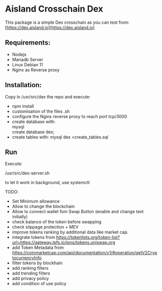 # Aisland Crosschain Dex
This package is a simple Dex crosschain as you can test from:  
[https://dex.aisland.io](https://dex.aisland.io)

## Requirements:
- Nodejs
- Mariadb Server
- Linux Debian 11
- Nginx as Reverse proxy

## Installation:
Copy in  /usr/src/dex the repo and execute:  
- npm install  
- customisation of the files .sh
- configure the Nginx reverse proxy to reach port tcp/3000
- create database with:   
mysql   
create database dex;  
- create tables with:
mysql dex <create_tables.sql  

## Run
Execute:  

/usr/src/dex-server.sh 

to let it work in background, use systemctl

TODO:
- Set Minimum allowance
- Allow to change the blockchain 
- Allow to connect wallet fom Swap Button (enable and change text initially)
- check balance of the token before swapping
- check slippage protection + MEV
- improve tokens ranking by additional data like market cap.
- integrate tokens from https://tokenlists.org/token-list?url=https://gateway.ipfs.io/ipns/tokens.uniswap.org
- add Token Metadata from https://coinmarketcap.com/api/documentation/v1/#operation/getV2CryptocurrencyInfo
- filter tokens by blockhain
- add ranking filters
- add trending filters
- add privacy policy
- add condition of use policy







